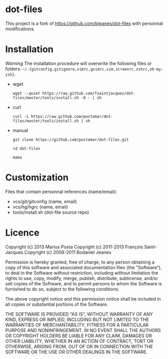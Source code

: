 # dot-files

This project is a fork of https://github.com/bjeanes/dot-files with personnal modifications.

# Installation

_Warning_ The installation procedure will overwrite the following files or folders: `~/.{gitconfig,gitignore,vimrc,gvimrc,vim,screenrc,zshrc,oh-my-zsh}`.

* wget

     `wget --quiet https://raw.github.com/fsaintjacques/dot-files/master/tools/install.sh -O - | sh`

* curl

     `curl -L https://raw.github.com/postamar/dot-files/master/tools/install.sh | sh`

* manual

     `git clone https://github.com/postamar/dot-files.git`

     `cd dot-files`

     `make`

# Customization

Files that contain personnal references (name/email):

* vcs/git/gitconfig (name, email)
* vcs/hg/hgrc (name, email)
* tools/install.sh (dot-file source repo)

# Licence

Copyright (c) 2013      Marius Posta
Copyright (c) 2011-2013 François Saint-Jacques
Copyright (c) 2008-2011 Bodaniel Jeanes

Permission is hereby granted, free of charge, to any person obtaining a copy of this software and associated documentation files (the "Software"), to deal in the Software without restriction, including without limitation the rights to use, copy, modify, merge, publish, distribute, sublicense, and/or sell copies of the Software, and to permit persons to whom the Software is furnished to do so, subject to the following conditions:

The above copyright notice and this permission notice shall be included in all copies or substantial portions of the Software.

THE SOFTWARE IS PROVIDED "AS IS", WITHOUT WARRANTY OF ANY KIND, EXPRESS OR IMPLIED, INCLUDING BUT NOT LIMITED TO THE WARRANTIES OF MERCHANTABILITY, FITNESS FOR A PARTICULAR PURPOSE AND NONINFRINGEMENT. IN NO EVENT SHALL THE AUTHORS OR COPYRIGHT HOLDERS BE LIABLE FOR ANY CLAIM, DAMAGES OR OTHER LIABILITY, WHETHER IN AN ACTION OF CONTRACT, TORT OR OTHERWISE, ARISING FROM, OUT OF OR IN CONNECTION WITH THE SOFTWARE OR THE USE OR OTHER DEALINGS IN THE SOFTWARE.
